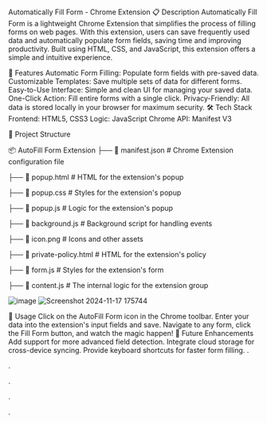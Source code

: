 Automatically Fill Form - Chrome Extension
📋 Description
Automatically Fill Form is a lightweight Chrome Extension that simplifies the process of filling forms on web pages. With this extension, users can save frequently used data and automatically populate form fields, saving time and improving productivity. Built using HTML, CSS, and JavaScript, this extension offers a simple and intuitive experience.

🌟 Features
Automatic Form Filling: Populate form fields with pre-saved data.
Customizable Templates: Save multiple sets of data for different forms.
Easy-to-Use Interface: Simple and clean UI for managing your saved data.
One-Click Action: Fill entire forms with a single click.
Privacy-Friendly: All data is stored locally in your browser for maximum security.
🛠️ Tech Stack
Frontend: HTML5, CSS3
Logic: JavaScript
Chrome API: Manifest V3

📂 Project Structure


📦 AutoFill Form Extension
├── 📜 manifest.json         # Chrome Extension configuration file   

├── 📜 popup.html            # HTML for the extension's popup

├── 📜 popup.css             # Styles for the extension's popup

├── 📜 popup.js              # Logic for the extension's popup

├── 📜 background.js         # Background script for handling events

├── 📂 icon.png              # Icons and other assets

├── 📜 private-policy.html   # HTML for the extension's policy 

├── 📂 form.js               # Styles for the extension's form

├── 📜 content.js            # The internal logic for the extension group   


![image](https://github.com/user-attachments/assets/86e191c8-7032-4913-b252-0f21c65cdb11)
![Screenshot 2024-11-17 175744](https://github.com/user-attachments/assets/5c65b478-e4d0-4d55-800d-9628631234f3)



📜 Usage
Click on the AutoFill Form icon in the Chrome toolbar.
Enter your data into the extension's input fields and save.
Navigate to any form, click the Fill Form button, and watch the magic happen!
🚀 Future Enhancements
Add support for more advanced field detection.
Integrate cloud storage for cross-device syncing.
Provide keyboard shortcuts for faster form filling.
.

.

.

.

.

